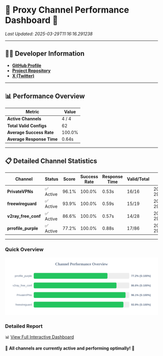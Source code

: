 # 🌟 Proxy Channel Performance Dashboard 🌟

_Last Updated: 2025-03-29T11:16:16.291238_

---

## 👩‍💻 Developer Information

- **[GitHub Profile](https://github.com/4n0nymou3)**  
- **[Project Repository](https://github.com/4n0nymou3/multi-proxy-config-fetcher)**  
- **[X (Twitter)](https://x.com/4n0nymou3)**  

---

## 📊 Performance Overview

| Metric                | Value       |
|-----------------------|-------------|
| **Active Channels**   | 4 / 4       |
| **Total Valid Configs** | 62          |
| **Average Success Rate** | 100.0%      |
| **Average Response Time** | 0.64s       |

---

## 📋 Detailed Channel Statistics

| Channel          | Status     | Score  | Success Rate | Response Time | Valid/Total | Last Success               |
|------------------|------------|--------|--------------|---------------|-------------|----------------------------|
| **PrivateVPNs**  | ✅ Active  | 96.1%  | 100.0% | 0.53s         | 16/16       | 2025-03-29T11:16:15.677568 |
| **freewireguard**  | ✅ Active  | 93.9%  | 100.0% | 0.59s         | 15/19       | 2025-03-29T11:16:16.289407 |
| **v2ray_free_conf**  | ✅ Active  | 86.6%  | 100.0% | 0.57s         | 14/28       | 2025-03-29T11:16:15.112039 |
| **prrofile_purple**  | ✅ Active  | 77.2%  | 100.0% | 0.88s         | 17/86       | 2025-03-29T11:16:14.467960 |

---

### Quick Overview
<div align="center">
  <a href="https://raw.githubusercontent.com/nullluser/NullRepo/refs/heads/main/assets/channel_stats_chart.svg">
    <img src="https://raw.githubusercontent.com/nullluser/NullRepo/refs/heads/main/assets/channel_stats_chart.svg" alt="Source Performance Statistics" width="800">
  </a>
</div>

### Detailed Report
📊 [View Full Interactive Dashboard](https://htmlpreview.github.io/?https://github.com/nullluser/NullRepo/blob/main/assets/performance_report.html)

🎉 **All channels are currently active and performing optimally!** 🎉
